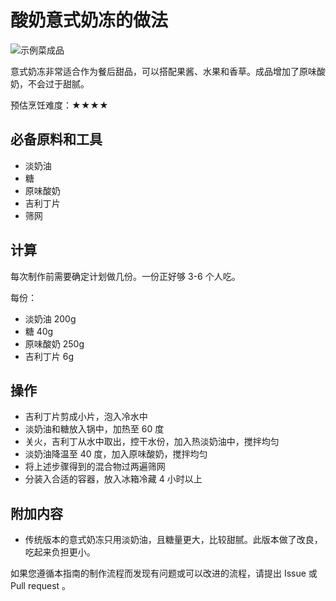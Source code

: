 # 酸奶意式奶冻的做法

![示例菜成品](酸奶意式奶冻.png)

意式奶冻非常适合作为餐后甜品，可以搭配果酱、水果和香草。成品增加了原味酸奶，不会过于甜腻。

预估烹饪难度：★★★★

## 必备原料和工具

- 淡奶油
- 糖
- 原味酸奶
- 吉利丁片
- 筛网

## 计算

每次制作前需要确定计划做几份。一份正好够 3-6 个人吃。

每份：

- 淡奶油 200g
- 糖 40g
- 原味酸奶 250g
- 吉利丁片 6g

## 操作

- 吉利丁片剪成小片，泡入冷水中
- 淡奶油和糖放入锅中，加热至 60 度
- 关火，吉利丁从水中取出，控干水份，加入热淡奶油中，搅拌均匀
- 淡奶油降温至 40 度，加入原味酸奶，搅拌均匀
- 将上述步骤得到的混合物过两遍筛网
- 分装入合适的容器，放入冰箱冷藏 4 小时以上

## 附加内容

- 传统版本的意式奶冻只用淡奶油，且糖量更大，比较甜腻。此版本做了改良，吃起来负担更小。

如果您遵循本指南的制作流程而发现有问题或可以改进的流程，请提出 Issue 或 Pull request 。
